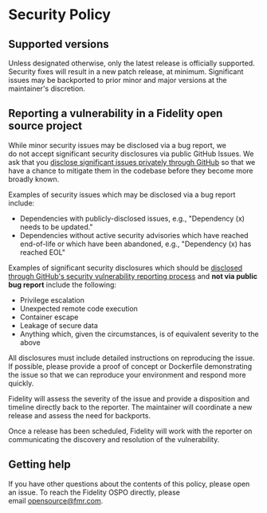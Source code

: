 # Security Policy
## Supported versions

Unless designated otherwise, only the latest release is officially supported. Security fixes will result in a new patch release, at minimum. Significant issues may be backported to prior minor and major versions at the maintainer's discretion.

## Reporting a vulnerability in a Fidelity open source project

While minor security issues may be disclosed via a bug report, we do not accept significant security disclosures via public GitHub Issues. We ask that you [disclose significant issues privately through GitHub](https://docs.github.com/en/code-security/security-advisories/guidance-on-reporting-and-writing/privately-reporting-a-security-vulnerability) so that we have a chance to mitigate them in the codebase before they become more broadly known.

Examples of security issues which may be disclosed via a bug report include:

* Dependencies with publicly-disclosed issues, e.g., "Dependency (x) needs to be updated."
* Dependencies without active security advisories which have reached end-of-life or which have been abandoned, e.g., "Dependency (x) has reached EOL"

Examples of significant security disclosures which should be [disclosed through GitHub's security vulnerability reporting process](https://docs.github.com/en/code-security/security-advisories/guidance-on-reporting-and-writing/privately-reporting-a-security-vulnerability) and **not via public bug report** include the following:

* Privilege escalation
* Unexpected remote code execution
* Container escape
* Leakage of secure data
* Anything which, given the circumstances, is of equivalent severity to the above

All disclosures must include detailed instructions on reproducing the issue. If possible, please provide a proof of concept or Dockerfile demonstrating the issue so that we can reproduce your environment and respond more quickly.

Fidelity will assess the severity of the issue and provide a disposition and timeline directly back to the reporter. The maintainer will coordinate a new release and assess the need for backports.

Once a release has been scheduled, Fidelity will work with the reporter on communicating the discovery and resolution of the vulnerability.


## Getting help

If you have other questions about the contents of this policy, please open an issue. To reach the Fidelity OSPO directly, please email [opensource@fmr.com](mailto:opensource@fmr.com).
